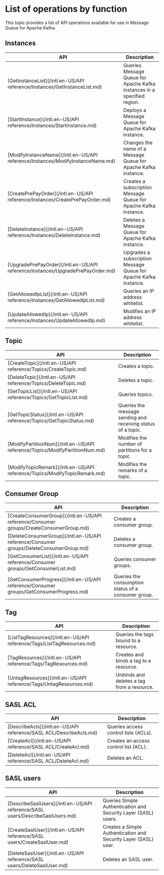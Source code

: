 # List of operations by function

This topic provides a list of API operations available for use in Message Queue for Apache Kafka.

## Instances

|API|Description|
|---|-----------|
|[GetInstanceList](/intl.en-US/API reference/Instances/GetInstanceList.md)|Queries Message Queue for Apache Kafka instances in a specified region.|
|[StartInstance](/intl.en-US/API reference/Instances/StartInstance.md)|Deploys a Message Queue for Apache Kafka instance.|
|[ModifyInstanceName](/intl.en-US/API reference/Instances/ModifyInstanceName.md)|Changes the name of a Message Queue for Apache Kafka instance.|
|[CreatePrePayOrder](/intl.en-US/API reference/Instances/CreatePrePayOrder.md)|Creates a subscription Message Queue for Apache Kafka instance.|
|[DeleteInstance](/intl.en-US/API reference/Instances/DeleteInstance.md)|Deletes a Message Queue for Apache Kafka instance.|
|[UpgradePrePayOrder](/intl.en-US/API reference/Instances/UpgradePrePayOrder.md)|Upgrades a subscription Message Queue for Apache Kafka instance.|
|[GetAllowedIpList](/intl.en-US/API reference/Instances/GetAllowedIpList.md)|Queries an IP address whitelist.|
|[UpdateAllowedIp](/intl.en-US/API reference/Instances/UpdateAllowedIp.md)|Modifies an IP address whitelist.|

## Topic

|API|Description|
|---|-----------|
|[CreateTopic](/intl.en-US/API reference/Topics/CreateTopic.md)|Creates a topic.|
|[DeleteTopic](/intl.en-US/API reference/Topics/DeleteTopic.md)|Deletes a topic.|
|[GetTopicList](/intl.en-US/API reference/Topics/GetTopicList.md)|Queries topics.|
|[GetTopicStatus](/intl.en-US/API reference/Topics/GetTopicStatus.md)|Queries the message sending and receiving status of a topic.|
|[ModifyPartitionNum](/intl.en-US/API reference/Topics/ModifyPartitionNum.md)|Modifies the number of partitions for a topic.|
|[ModifyTopicRemark](/intl.en-US/API reference/Topics/ModifyTopicRemark.md)|Modifies the remarks of a topic.|

## Consumer Group

|API|Description|
|---|-----------|
|[CreateConsumerGroup](/intl.en-US/API reference/Consumer groups/CreateConsumerGroup.md)|Creates a consumer group.|
|[DeleteConsumerGroup](/intl.en-US/API reference/Consumer groups/DeleteConsumerGroup.md)|Deletes a consumer group.|
|[GetConsumerList](/intl.en-US/API reference/Consumer groups/GetConsumerList.md)|Queries consumer groups.|
|[GetConsumerProgress](/intl.en-US/API reference/Consumer groups/GetConsumerProgress.md)|Queries the consumption status of a consumer group.|

## Tag

|API|Description|
|---|-----------|
|[ListTagResources](/intl.en-US/API reference/Tags/ListTagResources.md)|Queries the tags bound to a resource.|
|[TagResources](/intl.en-US/API reference/Tags/TagResources.md)|Creates and binds a tag to a resource.|
|[UntagResources](/intl.en-US/API reference/Tags/UntagResources.md)|Unbinds and deletes a tag from a resource.|

## SASL ACL

|API|Description|
|---|-----------|
|[DescribeAcls](/intl.en-US/API reference/SASL ACL/DescribeAcls.md)|Queries access control lists \(ACLs\).|
|[CreateAcl](/intl.en-US/API reference/SASL ACL/CreateAcl.md)|Creates an access control list \(ACL\).|
|[DeleteAcl](/intl.en-US/API reference/SASL ACL/DeleteAcl.md)|Deletes an ACL.|

## SASL users

|API|Description|
|---|-----------|
|[DescribeSaslUsers](/intl.en-US/API reference/SASL users/DescribeSaslUsers.md)|Queries Simple Authentication and Security Layer \(SASL\) users.|
|[CreateSaslUser](/intl.en-US/API reference/SASL users/CreateSaslUser.md)|Creates a Simple Authentication and Security Layer \(SASL\) user.|
|[DeleteSaslUser](/intl.en-US/API reference/SASL users/DeleteSaslUser.md)|Deletes an SASL user.|

